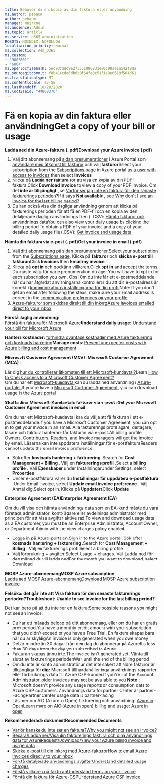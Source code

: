 ```yaml
---
title: Behöver du en kopia av din faktura eller användning
ms.author: pebaum
author: pebaum
manager: mnirkhe
ms.audience: Admin
ms.topic: article
ms.service: o365-administration
ROBOTS: NOINDEX, NOFOLLOW
localization_priority: Normal
ms.collection: Adm_O365
ms.custom:
- "9003801"
- "6804"
ms.openlocfilehash: 5ec935ddd9e273561886831e60c98ae1a542f9da
ms.sourcegitcommit: f8b41ecda6db0b8f64fe0c51f1e8e6619f504d61
ms.translationtype: MT
ms.contentlocale: sv-SE
ms.lasthandoff: 10/28/2020
ms.locfileid: "48808376"
---
```

# <a name="get-a-copy-of-your-bill-or-usage"></a><span data-ttu-id="9fc6c-102">Få en kopia av din faktura eller användning</span><span class="sxs-lookup"><span data-stu-id="9fc6c-102">Get a copy of your bill or usage</span></span>

<span data-ttu-id="9fc6c-103">**Ladda ned din Azure-faktura (. pdf)**</span><span class="sxs-lookup"><span data-stu-id="9fc6c-103">**Download your Azure invoice (.pdf)**</span></span>

1. <span data-ttu-id="9fc6c-104">Välj ditt abonnemang på [sidan prenumerationer](https://portal.azure.com/#blade/Microsoft_Azure_Billing/SubscriptionsBlade) i Azure Portal som [användare med åtkomst till fakturor](https://docs.microsoft.com/azure/cost-management-billing/manage/manage-billing-access?WT.mc_id=Portal-Microsoft_Azure_Support) och välj **fakturor**</span><span class="sxs-lookup"><span data-stu-id="9fc6c-104">Select your subscription from the [Subscriptions page](https://portal.azure.com/#blade/Microsoft_Azure_Billing/SubscriptionsBlade) in Azure portal as [a user with access to invoices](https://docs.microsoft.com/azure/cost-management-billing/manage/manage-billing-access?WT.mc_id=Portal-Microsoft_Azure_Support) then select **Invoices**</span></span>
2. <span data-ttu-id="9fc6c-105">Klicka på **Ladda ner faktura** för att visa en kopia av din PDF-faktura.</span><span class="sxs-lookup"><span data-stu-id="9fc6c-105">Click **Download Invoice** to view a copy of your PDF invoice.</span></span> <span data-ttu-id="9fc6c-106">Om det **inte är tillgängligt** , se [Varför ser jag inte en faktura för den senaste fakturerings perioden?](https://docs.microsoft.com/azure/cost-management-billing/manage/download-azure-invoice-daily-usage-date?WT.mc_id=Portal-Microsoft_Azure_Support#noinvoice)</span><span class="sxs-lookup"><span data-stu-id="9fc6c-106">If it says **Not available** , see [Why don't I see an invoice for the last billing period?](https://docs.microsoft.com/azure/cost-management-billing/manage/download-azure-invoice-daily-usage-date?WT.mc_id=Portal-Microsoft_Azure_Support#noinvoice)</span></span>
3. <span data-ttu-id="9fc6c-107">Du kan också visa din dagliga användning genom att klicka på fakturerings perioden för att få en PDF-fil och en kopia av den detaljerade dagliga användnings filen (. CSV): [Hämta fakturor och användnings data](https://docs.microsoft.com/azure/cost-management-billing/manage/download-azure-invoice-daily-usage-date?WT.mc_id=Portal-Microsoft_Azure_Support)</span><span class="sxs-lookup"><span data-stu-id="9fc6c-107">You can also view your daily usage by clicking the billing period To obtain a PDF of your invoice and a copy of your detailed daily usage file (.CSV): [Get invoice and usage data](https://docs.microsoft.com/azure/cost-management-billing/manage/download-azure-invoice-daily-usage-date?WT.mc_id=Portal-Microsoft_Azure_Support)</span></span>

<span data-ttu-id="9fc6c-108">**Hämta din faktura via e-post (. pdf)**</span><span class="sxs-lookup"><span data-stu-id="9fc6c-108">**Get your invoice in email (.pdf)**</span></span>

1. <span data-ttu-id="9fc6c-109">Välj ditt abonnemang på [sidan prenumerationer](https://ms.portal.azure.com/#blade/Microsoft_Azure_Billing/SubscriptionsBlade).</span><span class="sxs-lookup"><span data-stu-id="9fc6c-109">Select your subscription from the [Subscriptions page](https://ms.portal.azure.com/#blade/Microsoft_Azure_Billing/SubscriptionsBlade).</span></span> <span data-ttu-id="9fc6c-110">Klicka på **fakturor** och **skicka e-post till fakturan**</span><span class="sxs-lookup"><span data-stu-id="9fc6c-110">Click **Invoices** then **Email my invoice**</span></span>
2. <span data-ttu-id="9fc6c-111">Klicka på **opt in** och godkänn villkoren.</span><span class="sxs-lookup"><span data-stu-id="9fc6c-111">Click **opt in** and accept the terms.</span></span> <span data-ttu-id="9fc6c-112">Du måste välja för varje prenumeration du äger.</span><span class="sxs-lookup"><span data-stu-id="9fc6c-112">You will have to opt in for each subscription you own.</span></span> <span data-ttu-id="9fc6c-113">Obs! Om du inte får ett e-postmeddelande när du har åtgärdat anvisningarna kontrollerar du att din e-postadress är korrekt i [kommunikations inställningarna för din profil](https://account.windowsazure.com/profile)</span><span class="sxs-lookup"><span data-stu-id="9fc6c-113">Note: If you don't get an email after following the steps, make sure your email address is correct in the [communication preferences on your profile](https://account.windowsazure.com/profile)</span></span>
3. [<span data-ttu-id="9fc6c-114">Azure-fakturor som skickas direkt till din inkorg</span><span class="sxs-lookup"><span data-stu-id="9fc6c-114">Azure invoices emailed direct to your inbox</span></span>](https://azure.microsoft.com/blog/azure-email-invoices/)

<span data-ttu-id="9fc6c-115">**Förstå daglig användning:**  
 [Förstå din faktura för Microsoft Azure](https://docs.microsoft.com/azure/cost-management-billing/understand/review-individual-bill?WT.mc_id=Portal-Microsoft_Azure_Support)</span><span class="sxs-lookup"><span data-stu-id="9fc6c-115">**Understand daily usage:** 
[Understand your bill for Microsoft Azure](https://docs.microsoft.com/azure/cost-management-billing/understand/review-individual-bill?WT.mc_id=Portal-Microsoft_Azure_Support)</span></span>  

<span data-ttu-id="9fc6c-116">**Hantera kostnader:** [förhindra oväntade kostnader med Azure fakturering och kostnads hantering](https://docs.microsoft.com/azure/cost-management-billing/manage/getting-started?WT.mc_id=Portal-Microsoft_Azure_Support)</span><span class="sxs-lookup"><span data-stu-id="9fc6c-116">**Manage costs:** [Prevent unexpected costs with Azure billing and cost management](https://docs.microsoft.com/azure/cost-management-billing/manage/getting-started?WT.mc_id=Portal-Microsoft_Azure_Support)</span></span>  

<span data-ttu-id="9fc6c-117">**Microsoft Customer Agreement (MCA)** :</span><span class="sxs-lookup"><span data-stu-id="9fc6c-117">**Microsoft Customer Agreement (MCA)** :</span></span>

<span data-ttu-id="9fc6c-118">Lär dig  [hur du kontrollerar åtkomsten till ett Microsoft-kundavtal?](https://docs.microsoft.com/azure/cost-management-billing/manage/download-azure-invoice-daily-usage-date?WT.mc_id=Portal-Microsoft_Azure_Support#check-access-to-a-microsoft-customer-agreement)</span><span class="sxs-lookup"><span data-stu-id="9fc6c-118">Learn  [How to Check access to a Microsoft Customer Agreement?](https://docs.microsoft.com/azure/cost-management-billing/manage/download-azure-invoice-daily-usage-date?WT.mc_id=Portal-Microsoft_Azure_Support#check-access-to-a-microsoft-customer-agreement)</span></span>  
<span data-ttu-id="9fc6c-119">Om du har ett [Microsoft-kundavtal](https://docs.microsoft.com/azure/cost-management-billing/manage/download-azure-invoice-daily-usage-date?WT.mc_id=Portal-Microsoft_Azure_Support#check-access-to-a-microsoft-customer-agreement)kan du ladda ned användning i [Azure-portalen](https://portal.azure.com/)</span><span class="sxs-lookup"><span data-stu-id="9fc6c-119">If you're have a [Microsoft Customer Agreement](https://docs.microsoft.com/azure/cost-management-billing/manage/download-azure-invoice-daily-usage-date?WT.mc_id=Portal-Microsoft_Azure_Support#check-access-to-a-microsoft-customer-agreement), you can download usage in the [Azure portal](https://portal.azure.com/)</span></span>

<span data-ttu-id="9fc6c-120">**Skaffa dina Microsoft-Kundavtals fakturor via e-post** :</span><span class="sxs-lookup"><span data-stu-id="9fc6c-120">**Get your Microsoft Customer Agreement invoices in email** :</span></span>

<span data-ttu-id="9fc6c-121">Om du har ett Microsoft-kundavtal kan du välja att få fakturan i ett e-postmeddelande.</span><span class="sxs-lookup"><span data-stu-id="9fc6c-121">If you have a Microsoft Customer Agreement, you can opt in to get your invoice in an email.</span></span> <span data-ttu-id="9fc6c-122">Alla fakturerings profil ägare, deltagare, läsare och faktura hanterare får fakturan via e-post.</span><span class="sxs-lookup"><span data-stu-id="9fc6c-122">All billing profile Owners, Contributors, Readers, and Invoice managers will get the invoice by email.</span></span> <span data-ttu-id="9fc6c-123">Läsarna kan inte uppdatera inställningar för e-postfaktura</span><span class="sxs-lookup"><span data-stu-id="9fc6c-123">Readers cannot update the email invoice preference</span></span>

- <span data-ttu-id="9fc6c-124">Sök efter **kostnads hantering + fakturering** .</span><span class="sxs-lookup"><span data-stu-id="9fc6c-124">Search for **Cost Management + Billing** .</span></span> <span data-ttu-id="9fc6c-125">Välj en **fakturerings profil** .</span><span class="sxs-lookup"><span data-stu-id="9fc6c-125">Select a **billing profile** .</span></span> <span data-ttu-id="9fc6c-126">Välj **Egenskaper** under Inställningar</span><span class="sxs-lookup"><span data-stu-id="9fc6c-126">Under Settings, select **Properties**</span></span>
- <span data-ttu-id="9fc6c-127">Under e-postfaktura väljer du **Inställningar för uppdatera e-postfaktura** .</span><span class="sxs-lookup"><span data-stu-id="9fc6c-127">Under Email Invoice, select **Update email invoice preference** .</span></span> <span data-ttu-id="9fc6c-128">Välj Anmäl dig.</span><span class="sxs-lookup"><span data-stu-id="9fc6c-128">Select opt in.</span></span> <span data-ttu-id="9fc6c-129">Klicka på **Uppdatera**</span><span class="sxs-lookup"><span data-stu-id="9fc6c-129">Click **Update**</span></span>

<span data-ttu-id="9fc6c-130">**Enterprise Agreement (EA)**</span><span class="sxs-lookup"><span data-stu-id="9fc6c-130">**Enterprise Agreement (EA)**</span></span>

<span data-ttu-id="9fc6c-131">Om du vill visa och hämta användnings data som en EA-kund måste du vara företags administratör, konto ägare eller avdelnings administratör med principen för att Visa avgifter aktive rad.</span><span class="sxs-lookup"><span data-stu-id="9fc6c-131">To view and download usage data as a EA customer, you must be an Enterprise Administrator, Account Owner, or Department Admin with the view charges policy enabled.</span></span>

- <span data-ttu-id="9fc6c-132">Logga in på Azure-portalen.</span><span class="sxs-lookup"><span data-stu-id="9fc6c-132">Sign in to the Azure portal.</span></span> <span data-ttu-id="9fc6c-133">Sök efter **kostnads hantering + fakturering** .</span><span class="sxs-lookup"><span data-stu-id="9fc6c-133">Search for **Cost Management + Billing** .</span></span> <span data-ttu-id="9fc6c-134">Välj en fakturerings profil</span><span class="sxs-lookup"><span data-stu-id="9fc6c-134">Select a billing profile</span></span>
- <span data-ttu-id="9fc6c-135">Välj förbrukning + avgifter.</span><span class="sxs-lookup"><span data-stu-id="9fc6c-135">Select Usage + charges.</span></span> <span data-ttu-id="9fc6c-136">Välj Ladda ned för den månad du vill ladda ned</span><span class="sxs-lookup"><span data-stu-id="9fc6c-136">For the month you want to download, select Download</span></span>

<span data-ttu-id="9fc6c-137">**MOSP Azure-abonnemang**</span><span class="sxs-lookup"><span data-stu-id="9fc6c-137">**MOSP Azure subscription**</span></span>  
[<span data-ttu-id="9fc6c-138">Ladda ned MOSP Azure-abonnemang</span><span class="sxs-lookup"><span data-stu-id="9fc6c-138">Download MOSP Azure subscription invoice</span></span>](https://docs.microsoft.com/azure/cost-management-billing/understand/download-azure-invoice?WT.mc_id=Portal-Microsoft_Azure_Support#download-your-mosp-azure-subscription-invoice)

<span data-ttu-id="9fc6c-139">**Felsöka: det går inte att Visa faktura för den senaste fakturerings perioden?**</span><span class="sxs-lookup"><span data-stu-id="9fc6c-139">**Troubleshoot: Unable to see invoice for the last billing period?**</span></span>

<span data-ttu-id="9fc6c-140">Det kan bero på att du inte ser en faktura:</span><span class="sxs-lookup"><span data-stu-id="9fc6c-140">Some possible reasons you might not see an invoice:</span></span>

- <span data-ttu-id="9fc6c-141">Du har ett månads belopp på ditt abonnemang, eller om du har en gratis prov period.</span><span class="sxs-lookup"><span data-stu-id="9fc6c-141">You have a monthly credit amount with your subscription that you didn't exceed or you have a Free Trial.</span></span> <span data-ttu-id="9fc6c-142">En faktura skapas bara när du är skyldig</span><span class="sxs-lookup"><span data-stu-id="9fc6c-142">An invoice is only generated when you owe money</span></span>
- <span data-ttu-id="9fc6c-143">Det är mindre än 30 dagar från den dag du abonnerar på Azure</span><span class="sxs-lookup"><span data-stu-id="9fc6c-143">It's less than 30 days from the day you subscribed to Azure</span></span>
- <span data-ttu-id="9fc6c-144">Fakturan skapas ännu inte.</span><span class="sxs-lookup"><span data-stu-id="9fc6c-144">The invoice isn't generated yet.</span></span> <span data-ttu-id="9fc6c-145">Vänta till slutet av fakturerings perioden</span><span class="sxs-lookup"><span data-stu-id="9fc6c-145">Wait until the end of the billing period</span></span>
- <span data-ttu-id="9fc6c-146">Om du inte är konto administratör är det inte säkert att äldre fakturor är tillgängliga för **dig:** Microsoft tillhandahåller inga användnings rapporter eller förbruknings data till Azure CSP-kunder.</span><span class="sxs-lookup"><span data-stu-id="9fc6c-146">If you're not the Account Administrator, older invoices may not be available to you **Note** : Microsoft doesn't provide any usage reports or consumption data to Azure CSP customers.</span></span> <span data-ttu-id="9fc6c-147">Användnings data för partner Center är partner-Facing</span><span class="sxs-lookup"><span data-stu-id="9fc6c-147">Partner Center usage data is partner-facing</span></span>
- <span data-ttu-id="9fc6c-148">Läs mer om AIO (Azure in Open) fakturering och användning: [Azure in Open](https://azure.microsoft.com/offers/ms-azr-0111p/)</span><span class="sxs-lookup"><span data-stu-id="9fc6c-148">Learn more on AIO (Azure in open) billing and usage: [Azure in open](https://azure.microsoft.com/offers/ms-azr-0111p/)</span></span>

<span data-ttu-id="9fc6c-149">**Rekommenderade dokument**</span><span class="sxs-lookup"><span data-stu-id="9fc6c-149">**Recommended Documents**</span></span>

- [<span data-ttu-id="9fc6c-150">Varför kanske du inte ser en faktura?</span><span class="sxs-lookup"><span data-stu-id="9fc6c-150">Why you might not see an invoice?</span></span>](https://docs.microsoft.com/azure/cost-management-billing/understand/download-azure-invoice?WT.mc_id=Portal-Microsoft_Azure_Support#noinvoice)
- [<span data-ttu-id="9fc6c-151">Begära/Ladda ner/Visa din fakturerings faktura och dina användnings data för Azure</span><span class="sxs-lookup"><span data-stu-id="9fc6c-151">Request/Download/View your Azure billing invoice and usage data</span></span>](https://docs.microsoft.com/azure/cost-management-billing/manage/download-azure-invoice-daily-usage-date?WT.mc_id=Portal-Microsoft_Azure_Support)
- [<span data-ttu-id="9fc6c-152">Skicka e-post till din inkorg med Azure-fakturor</span><span class="sxs-lookup"><span data-stu-id="9fc6c-152">How to email Azure invoices directly to your inbox</span></span>](https://docs.microsoft.com/azure/cost-management-billing/manage/download-azure-invoice-daily-usage-date?WT.mc_id=Portal-Microsoft_Azure_Support)
- [<span data-ttu-id="9fc6c-153">Förstå detaljerade användnings avgifter</span><span class="sxs-lookup"><span data-stu-id="9fc6c-153">Understand detailed usage charges</span></span>](https://docs.microsoft.com/azure/cost-management-billing/understand/review-individual-bill?WT.mc_id=Portal-Microsoft_Azure_Support#csv)
- [<span data-ttu-id="9fc6c-154">Förstå villkoren på fakturan</span><span class="sxs-lookup"><span data-stu-id="9fc6c-154">Understand terms on your invoice</span></span>](https://docs.microsoft.com/azure/cost-management-billing/understand/understand-invoice?WT.mc_id=Portal-Microsoft_Azure_Support)
- [<span data-ttu-id="9fc6c-155">Förstå din faktura för Azure-CSP</span><span class="sxs-lookup"><span data-stu-id="9fc6c-155">Understand Azure CSP invoice</span></span>](https://docs.microsoft.com/partner-center/azure-plan-lp?WT.mc_id=Portal-Microsoft_Azure_Support)
